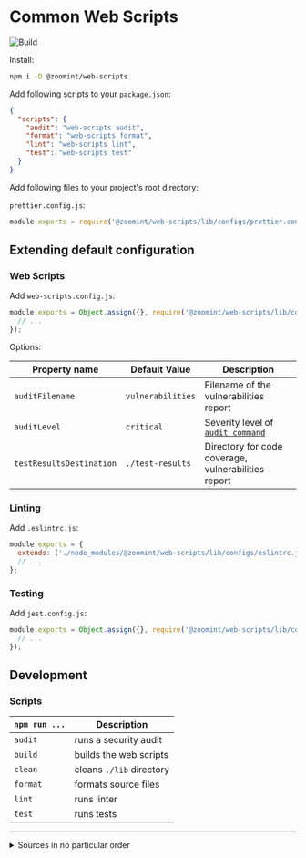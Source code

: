 # Common Web Scripts

![Build](https://github.com/crazko/zoomint-web-scripts/workflows/Test%20and%20Build/badge.svg)

Install:

```sh
npm i -D @zoomint/web-scripts
```

Add following scripts to your `package.json`:

```json
{
  "scripts": {
    "audit": "web-scripts audit",
    "format": "web-scripts format",
    "lint": "web-scripts lint",
    "test": "web-scripts test"
  }
}
```

Add following files to your project's root directory:

`prettier.config.js`:

```js
module.exports = require('@zoomint/web-scripts/lib/configs/prettier.config');
```

## Extending default configuration

### Web Scripts

Add `web-scripts.config.js`:

```js
module.exports = Object.assign({}, require('@zoomint/web-scripts/lib/configs/web-scripts.config'), {
  // ...
});
```

Options:

| Property name            | Default Value     | Description                                                           |
| ------------------------ | ----------------- | --------------------------------------------------------------------- |
| `auditFilename`          | `vulnerabilities` | Filename of the vulnerabilities report                                |
| `auditLevel`             | `critical`        | Severity level of [`audit command`](https://docs.npmjs.com/cli/audit) |
| `testResultsDestination` | `./test-results`  | Directory for code coverage, vulnerabilities report                   |

### Linting

Add `.eslintrc.js`:

```js
module.exports = {
  extends: ['./node_modules/@zoomint/web-scripts/lib/configs/eslintrc.js'],
  // ...
};
```

### Testing

Add `jest.config.js`:

```js
module.exports = Object.assign({}, require('@zoomint/web-scripts/lib/configs/jest.config'), {
  // ...
});
```

## Development

### Scripts

| `npm run ...` | Description              |
| ------------- | ------------------------ |
| `audit`       | runs a security audit    |
| `build`       | builds the web scripts   |
| `clean`       | cleans `./lib` directory |
| `format`      | formats source files     |
| `lint`        | runs linter              |
| `test`        | runs tests               |

---

<details>
  <summary>Sources in no particular order</summary>

- https://github.com/spotify/web-scripts
- https://github.com/sindresorhus/awesome-nodejs#command-line-utilities
- http://yargs.js.org/docs/
- https://github.com/sindresorhus/meow
- https://github.com/sw-yx/cli-cheatsheet
- https://oclif.io/docs/
- https://github.com/sw-yx/egghead-cli-workshop
- https://egghead.io/courses/build-custom-cli-tooling-with-oclif-and-react-ink
- https://github.com/kentcdodds/kcd-scripts/
  </details>
